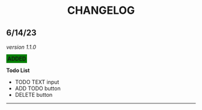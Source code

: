 <div align="center">
  <h1>CHANGELOG</h1>
</div>

[//]: # "Make changes starting below this comment - newest changes on top"

## 6/14/23

_version 1.1.0_

<span style="background-color: green; font-weight: bold; display: inline; padding: 3px">ADDED</span>

<strong>Todo List</strong>

- TODO TEXT input
- ADD TODO button
- DELETE button

---
